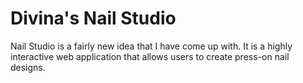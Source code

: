 # Divina's Nail Studio
Nail Studio is a fairly new idea that I have come up with.  It is a highly interactive web application that allows users to create press-on nail designs.
